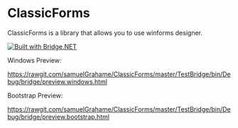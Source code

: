 # ClassicForms

ClassicForms is a library that allows you to use winforms designer.

[![Built with Bridge.NET](https://img.shields.io/badge/built%20with-Bridge.NET-blue.svg)](http://bridge.net/)

Windows Preview:

https://rawgit.com/samuelGrahame/ClassicForms/master/TestBridge/bin/Debug/bridge/preview.windows.html

Bootstrap Preview:

https://rawgit.com/samuelGrahame/ClassicForms/master/TestBridge/bin/Debug/bridge/preview.bootstrap.html

